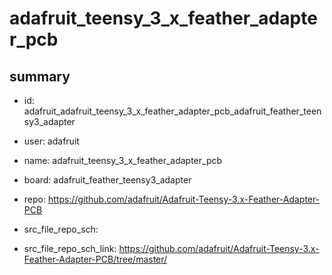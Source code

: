 # adafruit_teensy_3_x_feather_adapter_pcb
 
## summary 
* id: adafruit_adafruit_teensy_3_x_feather_adapter_pcb_adafruit_feather_teensy3_adapter
* user: adafruit
* name: adafruit_teensy_3_x_feather_adapter_pcb
* board: adafruit_feather_teensy3_adapter
* repo: https://github.com/adafruit/Adafruit-Teensy-3.x-Feather-Adapter-PCB



* src_file_repo_sch: 
* src_file_repo_sch_link: https://github.com/adafruit/Adafruit-Teensy-3.x-Feather-Adapter-PCB/tree/master/




